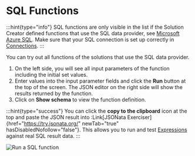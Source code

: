 # SQL Functions

:::hint{type="info"}
SQL functions are only visible in the list if the Solution Creator defined functions that use the SQL data provider, see [Microsoft Azure SQL](<./../../Building Apps with Jigx/Data/Data Providers/Microsoft Azure SQL.md>). Make sure that your SQL connection is set up correctly in [Connections](./Connections.md).
:::

You can try out all functions of the solutions that use the SQL data provider.

1. On the left side, you will see all input parameters of the function including the initial set values.
2. Enter values into the input parameter fields and click the **Run** button at the top of the screen. The JSON editor on the right side will show the results returned by the function.
3. Click on **Show schema** to view the function definition.

:::hint{type="success"}
You can click the **copy to the clipboard** icon at the top and paste the JSON result into :Link[JSONata Exerciser]{href="https://try.jsonata.org/" newTab="true" hasDisabledNofollow="false"}. This allows you to run and test [Expressions](<./../../Building Apps with Jigx/Logic/Expressions.md>) against real SQL result data.
:::

![Run a SQL function](https://archbee-image-uploads.s3.amazonaws.com/x7vdIDH6-ScTprfmi2XXX/El3ZIUwGHuP-koNVy-2E1_jm-sqlfunctionl.png "Run a SQL function")

